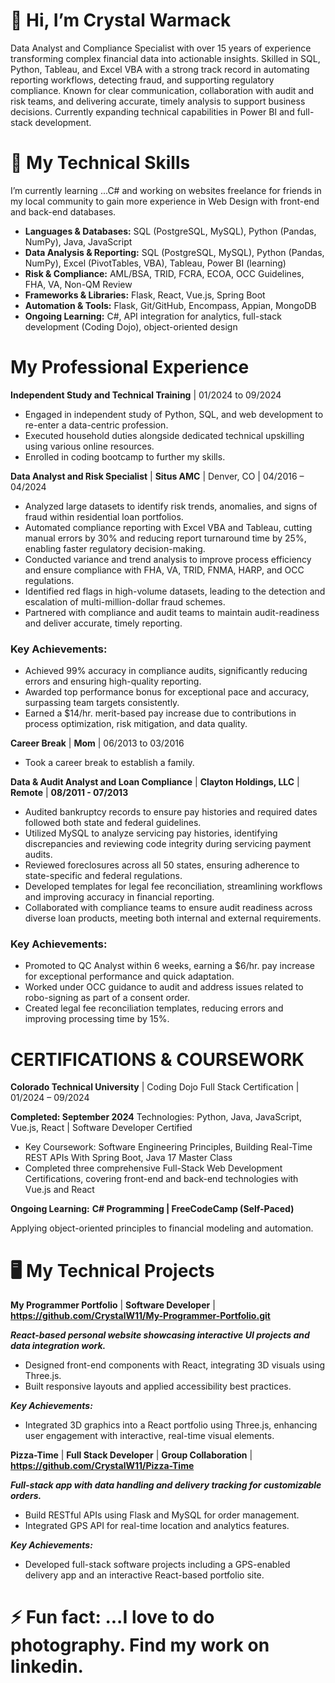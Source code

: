 # 👋 Hi, I’m Crystal Warmack
Data Analyst and Compliance Specialist with over 15 years of experience transforming complex financial data into actionable insights. Skilled in SQL, Python, Tableau, and Excel VBA with a strong track record in automating reporting workflows, detecting fraud, and supporting regulatory compliance. Known for clear communication, collaboration with audit and risk teams, and delivering accurate, timely analysis to support business decisions. Currently expanding technical capabilities in Power BI and full-stack development.

# 🚀 My Technical Skills
  I’m currently learning ...C# and working on websites freelance for friends in my local community to gain more experience in Web Design with front-end and back-end databases. 

- **Languages & Databases:** SQL (PostgreSQL, MySQL), Python (Pandas, NumPy), Java, JavaScript
- **Data Analysis & Reporting:** SQL (PostgreSQL, MySQL), Python (Pandas, NumPy), Excel (PivotTables, VBA), Tableau, Power BI (learning)
- **Risk & Compliance:** AML/BSA, TRID, FCRA, ECOA, OCC Guidelines, FHA, VA, Non-QM Review
- **Frameworks & Libraries:** Flask, React, Vue.js, Spring Boot
- **Automation & Tools:** Flask, Git/GitHub, Encompass, Appian, MongoDB
- **Ongoing Learning:** C#, API integration for analytics, full-stack development (Coding Dojo), object-oriented design

# My Professional Experience

**Independent Study and Technical Training** | 01/2024 to 09/2024
-	Engaged in independent study of Python, SQL, and web development to re-enter a data-centric profession.
-	Executed household duties alongside dedicated technical upskilling using various online resources.
-	Enrolled in coding bootcamp to further my skills.
  
**Data Analyst and Risk Specialist** | **Situs AMC** | Denver, CO | 04/2016 – 04/2024    
- Analyzed large datasets to identify risk trends, anomalies, and signs of fraud within residential loan portfolios.
- Automated compliance reporting with Excel VBA and Tableau, cutting manual errors by 30% and reducing report turnaround time by 25%, enabling faster regulatory decision-making.
- Conducted variance and trend analysis to improve process efficiency and ensure compliance with FHA, VA, TRID, FNMA, HARP, and OCC regulations.
- Identified red flags in high-volume datasets, leading to the detection and escalation of multi-million-dollar fraud schemes.
- Partnered with compliance and audit teams to maintain audit-readiness and deliver accurate, timely reporting.

### Key Achievements:
- Achieved 99% accuracy in compliance audits, significantly reducing errors and ensuring high-quality reporting.
- Awarded top performance bonus for exceptional pace and accuracy, surpassing team targets consistently.
- Earned a $14/hr. merit-based pay increase due to contributions in process optimization, risk mitigation, and data quality.

**Career Break** | **Mom** | 06/2013 to 03/2016
-	Took a career break to establish a family.


**Data & Audit Analyst and Loan Compliance** | **Clayton Holdings, LLC** | **Remote** | **08/2011 - 07/2013** 
- Audited bankruptcy records to ensure pay histories and required dates followed both state and federal guidelines.
- Utilized MySQL to analyze servicing pay histories, identifying discrepancies and reviewing code integrity
during servicing payment audits.
- Reviewed foreclosures across all 50 states, ensuring adherence to state-specific and federal regulations.
- Developed templates for legal fee reconciliation, streamlining workflows and improving accuracy in
financial reporting.
- Collaborated with compliance teams to ensure audit readiness across diverse loan products, meeting both
internal and external requirements.

### Key Achievements:
- Promoted to QC Analyst within 6 weeks, earning a $6/hr. pay increase for exceptional performance and
quick adaptation.
- Worked under OCC guidance to audit and address issues related to robo-signing as part of a consent order.
- Created legal fee reconciliation templates, reducing errors and improving processing time by 15%.

# CERTIFICATIONS & COURSEWORK
**Colorado Technical University** | Coding Dojo Full Stack Certification | 01/2024 – 09/2024

**Completed: September 2024**
Technologies: Python, Java, JavaScript, Vue.js, React | Software Developer Certified
-	Key Coursework: Software Engineering Principles, Building Real-Time REST APIs With Spring Boot, Java 17 Master Class
-	Completed three comprehensive Full-Stack Web Development Certifications, covering front-end and back-end technologies with Vue.js and React

**Ongoing Learning:**
**C# Programming | FreeCodeCamp (Self-Paced)**

Applying object-oriented principles to financial modeling and automation.

# 🖥️ My Technical Projects

**My Programmer Portfolio** | **Software Developer** | **https://github.com/CrystalW11/My-Programmer-Portfolio.git**

***React-based personal website showcasing interactive UI projects and data integration work.***
- Designed front-end components with React, integrating 3D visuals using Three.js.
- Built responsive layouts and applied accessibility best practices.

***Key Achievements:***
- Integrated 3D graphics into a React portfolio using Three.js, enhancing user engagement with interactive, real-time visual elements.

**Pizza-Time** | **Full Stack Developer** | **Group Collaboration** | **https://github.com/CrystalW11/Pizza-Time**

***Full-stack app with data handling and delivery tracking for customizable orders.***
- Build RESTful APIs using Flask and MySQL for order management.
- Integrated GPS API for real-time location and analytics features.

***Key Achievements:***
- Developed full-stack software projects including a GPS-enabled delivery app and an interactive React-based portfolio site.

# ⚡ Fun fact: ...I love to do photography. Find my work on linkedin.

<!---
CrystalW11/CrystalW11 is a ✨ special ✨ repository because its `README.md` (this file) appears on your GitHub profile.
You can click the Preview link to take a look at your changes.
--->
